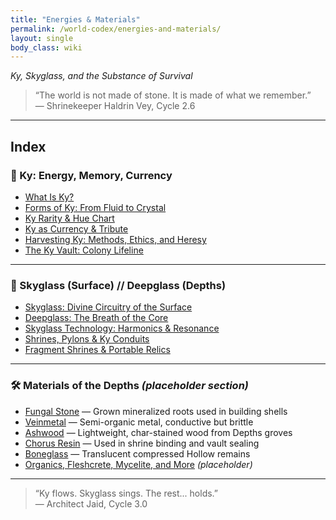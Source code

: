 ```yaml
---
title: "Energies & Materials"
permalink: /world-codex/energies-and-materials/
layout: single
body_class: wiki
--- 
```


*Ky, Skyglass, and the Substance of Survival*

> “The world is not made of stone. It is made of what we remember.”  
> — Shrinekeeper Haldrin Vey, Cycle 2.6

---

## Index

### 🧬 Ky: Energy, Memory, Currency

- [What Is Ky?](/thecastedkinweb/world-codex/ky-and-skyglass/ky-definition/)
- [Forms of Ky: From Fluid to Crystal](/thecastedkinweb/world-codex/ky-and-skyglass/forms-of-ky/)
- [Ky Rarity & Hue Chart](/thecastedkinweb/world-codex/ky-and-skyglass/ky-tier-system/)
- [Ky as Currency & Tribute](/thecastedkinweb/world-codex/ky-and-skyglass/ky-currency-tribute/)
- [Harvesting Ky: Methods, Ethics, and Heresy](/thecastedkinweb/world-codex/ky-and-skyglass/ky-harvesting/)
- [The Ky Vault: Colony Lifeline](/thecastedkinweb/world-codex/ky-and-skyglass/ky-vaults/)

---

### 🔮 Skyglass (Surface) // Deepglass (Depths)

- [Skyglass: Divine Circuitry of the Surface](/thecastedkinweb/world-codex/ky-and-skyglass/skyglass-overview/)
- [Deepglass: The Breath of the Core](/thecastedkinweb/world-codex/ky-and-skyglass/deepglass-equivalent/)
- [Skyglass Technology: Harmonics & Resonance](/thecastedkinweb/world-codex/ky-and-skyglass/skyglass-technology/)
- [Shrines, Pylons & Ky Conduits](/thecastedkinweb/world-codex/ky-and-skyglass/shrines-and-pylons/)
- [Fragment Shrines & Portable Relics](/thecastedkinweb/world-codex/ky-and-skyglass/fragment-shrines/)

---

### 🛠 Materials of the Depths *(placeholder section)*

- [Fungal Stone](/thecastedkinweb/world-codex/ky-and-skyglass/fungal-stone/) — Grown mineralized roots used in building shells
- [Veinmetal](/thecastedkinweb/world-codex/ky-and-skyglass/veinmetal/) — Semi-organic metal, conductive but brittle
- [Ashwood](/thecastedkinweb/world-codex/ky-and-skyglass/ashwood/) — Lightweight, char-stained wood from Depths groves
- [Chorus Resin](/thecastedkinweb/world-codex/ky-and-skyglass/chorus-resin/) — Used in shrine binding and vault sealing
- [Boneglass](/thecastedkinweb/world-codex/ky-and-skyglass/boneglass/) — Translucent compressed Hollow remains
- [Organics, Fleshcrete, Mycelite, and More](/thecastedkinweb/world-codex/ky-and-skyglass/misc-materials/) *(placeholder)*

---

> “Ky flows. Skyglass sings. The rest... holds.”  
> — Architect Jaid, Cycle 3.0
